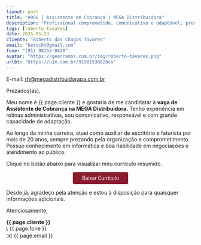 ```yaml
---
layout: post
title: "#006 | Assistente de Cobrança | MEGA Distribuidora"
description: "Profissional comprometido, comunicativo e adaptável, pronto para agregar valor à equipe!"
tags: [roberto-tavares]
date: 2025-05-23
cliente: "Roberto das Chagas Tavares"
email: "betocht@gmail.com"
fone: "(91) 98153-8828"
avatar: "https://geanramos.com.br/img/roberto-tavares.png"
urlbt: "https://u1m.com.br/91981538828cv"
---
```

E-mail: rh@megadistribuidorapa.com.br

Prezados(as),

Meu nome é {{ page.cliente }} e gostaria de me candidatar à **vaga de Assistente de Cobrança na MEGA Distribuidora.**
Tenho experiência em rotinas administrativas, sou comunicativo, responsável e com grande capacidade de adaptação.

Ao longo da minha carreira, atuei como auxiliar de escritório e faturista por mais de 20 anos, sempre prezando pela organização e comprometimento. Possuo conhecimento em informática e boa habilidade em negociações e atendimento ao público.

Clique no botão abaixo para visualizar meu currículo resumido.


<center><a href="{{ page.urlbt }}" class="btn" style="display: inline-block;padding: 8px 25px;color: white;font-size: 14px;text-decoration: none;border-radius: 4px;text-align: center;cursor: pointer;display: inline-block;font-weight: 400;font-family: 'Roboto', Tahoma, Verdana, Segoe, sans-serif;background-color: #8a1c2f;">Baixar Currículo</a></center>

Desde já, agradeço pela atenção e estou à disposição para quaisquer informações adicionais.


Atenciosamente,

**{{ page.cliente }}**<br>
📞 {{ page.fone }}<br>
✉️ {{ page.email }}
